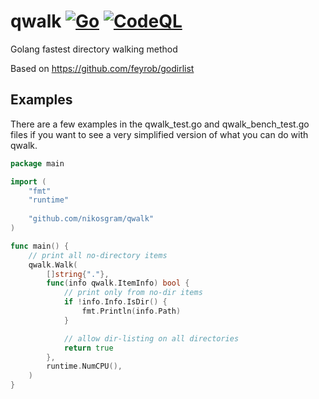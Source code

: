 # qwalk [![Go](https://github.com/nikosgram/qwalk/actions/workflows/go.yml/badge.svg)](https://github.com/nikosgram/qwalk/actions/workflows/go.yml) [![CodeQL](https://github.com/nikosgram/qwalk/actions/workflows/codeql-analysis.yml/badge.svg)](https://github.com/nikosgram/qwalk/actions/workflows/codeql-analysis.yml)

Golang fastest directory walking method

Based on https://github.com/feyrob/godirlist

## Examples

There are a few examples in the qwalk_test.go and qwalk_bench_test.go files if you want to see a very simplified version of what you can do with qwalk.

```go
package main

import (
	"fmt"
	"runtime"
	
	"github.com/nikosgram/qwalk"
)

func main() {
	// print all no-directory items
	qwalk.Walk(
		[]string{"."},
		func(info qwalk.ItemInfo) bool {
			// print only from no-dir items
			if !info.Info.IsDir() {
				fmt.Println(info.Path)
			}

			// allow dir-listing on all directories
			return true
		},
		runtime.NumCPU(),
	)
}
```
